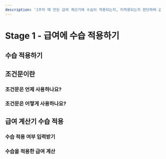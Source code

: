 ```yaml
---
description: '1주차 때 만든 급여 계산기에 수습이 적용되는지, 미적용되는지 판단하여 급여를 더욱 정확하게 계산하도록 합니다.'
---
```


# Stage 1 - 급여에 수습 적용하기

## 수습 적용하기

## 조건문이란

### 조건문은 언제 사용하나요?

### 조건문은 어떻게 사용하나요?

## 급여 계산기 수습 적용

### 수습 적용 여부 입력받기

### 수습을 적용한 급여 계산

